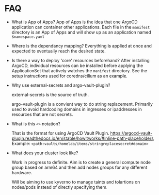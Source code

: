 # FAQ

- What is App of Apps?
  App of Apps is the idea that one ArgoCD application can container other applications.  Each file in the `manifest` directory is an App of Apps and will show up as an application named `$namespace.yaml`

- Where is the dependancy mapping?
  Everything is applied at once and expected to eventually reach the desired state.

- Is there a way to deploy 'core' resources beforehand?
  After installing ArgoCD, individual resources can be installed before applying the ApplicationSet that actively watches the `manifest` directory.  See the setup instructions used for coredns/cilium as an example.

- Why use external-secrets and argo-vault-plugin?

  external-secrets is the source of truth.

  argo-vault-plugin is a convient way to do string replacement.  Primarily used to avoid hardcoding domains in ingresses or ipaddresses in resources that are not secrets.

- What is this `<>` notation?

  That is the format for using ArgoCD Vault Plugin. https://argocd-vault-plugin.readthedocs.io/en/stable/howitworks/#inline-path-placeholders Example: `<path:vaults/homelab/items/stringreplacesecret#domain>`

- What does your cluster look like?

  Work in progress to definite.  Aim is to create a general compute node group based on arm64 and then add nodes groups for any different hardware.  

  Will be aiming to use kyverno to manage taints and tolartions on nodes/pods instead of directly specifying them.